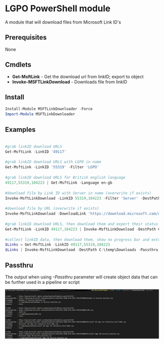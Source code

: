 # LGPO PowerShell module

A module that will download files from Microsoft Link ID's

## Prerequisites

None

## Cmdlets
- **Get-MsftLink** - Get the download url from linkID; export to object
- **Invoke-MSFTLinkDownload** - Downloads file from linkID

## Install

```powershell
Install-Module MSFTLinkDownloader -Force
Import-Module MSFTLinkDownloader
```

## Examples

```powershell

#grab linkID download URLS
Get-MsftLink -LinkID '49117'

#grab linkID download URLS with LGPO in name
Get-MsftLink -LinkID '55319' -Filter 'LGPO'

#grab linkID download URLS for British english language
49117,55319,104223 | Get-MsftLink -Language en-gb

#download file by Link ID with Server in name (overwrite if exists)
Invoke-MsftLinkDownload -LinkID 55319,104223 -Filter 'Server' -DestPath C:\temp\Downloads -Force

#download file by URL (overwrite if exists)
Invoke-MsftLinkDownload -DownloadLink 'https://download.microsoft.com/download/8/5/C/85C25433-A1B0-4FFA-9429-7E023E7DA8D8/LGPO.zip' -DestPath C:\temp\Downloads -Force

#grab linkID download URLS, then download them and export their status
Get-MsftLink -LinkID 49117,104223 | Invoke-MsftLinkDownload -DestPath C:\temp\Downloads -Passthru

#collect linkID data, then download them, show no progress bar and extract them if they are archive files as well a delete the archive when done.
$Links = Get-MsftLink -LinkID 49117,55319,104223
$Links | Invoke-MsftLinkDownload -DestPath C:\temp\Downloads -Passthru -NoProgress -Extract -Cleanup

```

## Passthru

The output when using _-Passthru_ parameter will create object data that can be further used in a pipeline or script

![Output](/.images/PassthruData.jpg)
